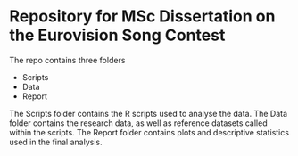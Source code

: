 # Repository for MSc Dissertation on the Eurovision Song Contest
The repo contains three folders
 - Scripts
 - Data
 - Report
 
 The Scripts folder contains the R scripts used to analyse the data.
 The Data folder contains the research data, as well as reference datasets called within the scripts.
 The Report folder contains plots and descriptive statistics used in the final analysis.
